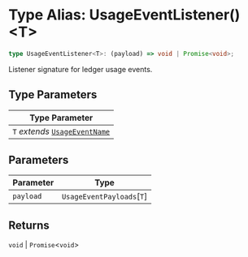 # Type Alias: UsageEventListener()\<T\>

```ts
type UsageEventListener<T>: (payload) => void | Promise<void>;
```

Listener signature for ledger usage events.

## Type Parameters

| Type Parameter |
| ------ |
| `T` *extends* [`UsageEventName`](TypeAlias.UsageEventName.md) |

## Parameters

| Parameter | Type |
| ------ | ------ |
| `payload` | `UsageEventPayloads`\[`T`\] |

## Returns

`void` \| `Promise`\<`void`\>
